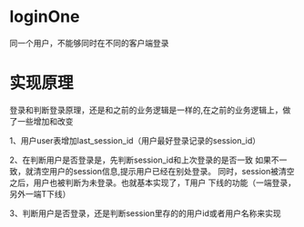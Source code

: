 # loginOne
同一个用户，不能够同时在不同的客户端登录
# 实现原理
<p>登录和判断登录原理，还是和之前的业务逻辑是一样的,在之前的业务逻辑上，做了一些增加和改变</p>
<p>1、用户user表增加last_session_id（用户最好登录记录的session_id）</p>
<p>2、在判断用户是否登录是，先判断session_id和上次登录的是否一致
如果不一致，就清空用户的session信息,提示用户已经在别处登录。
同时，session被清空之后，用户也被判断为未登录。也就基本实现了，T用户
下线的功能（一端登录，另外一端T下线）</p>
<p>3、判断用户是否登录，还是判断session里存的的用户id或者用户名称来实现</p>
